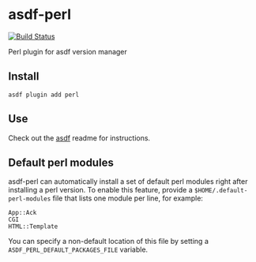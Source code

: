 # asdf-perl

[![Build Status](https://travis-ci.org/ouest/asdf-perl.svg?branch=master)](https://travis-ci.org/ouest/asdf-perl)

Perl plugin for asdf version manager

## Install

```
asdf plugin add perl
```

## Use

Check out the [asdf](https://github.com/asdf-vm/asdf) readme for instructions.

## Default perl modules

asdf-perl can automatically install a set of default perl modules right after
installing a perl version. To enable this feature, provide a
`$HOME/.default-perl-modules` file that lists one module per line, for example:

```
App::Ack
CGI
HTML::Template
```

You can specify a non-default location of this file by setting a `ASDF_PERL_DEFAULT_PACKAGES_FILE` variable.
